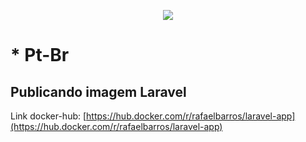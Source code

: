 <p align="center"><img src="https://laravel.com/assets/img/components/logo-laravel.svg"></p>

# * Pt-Br
## Publicando imagem Laravel

Link docker-hub: [https://hub.docker.com/r/rafaelbarros/laravel-app](https://hub.docker.com/r/rafaelbarros/laravel-app)



